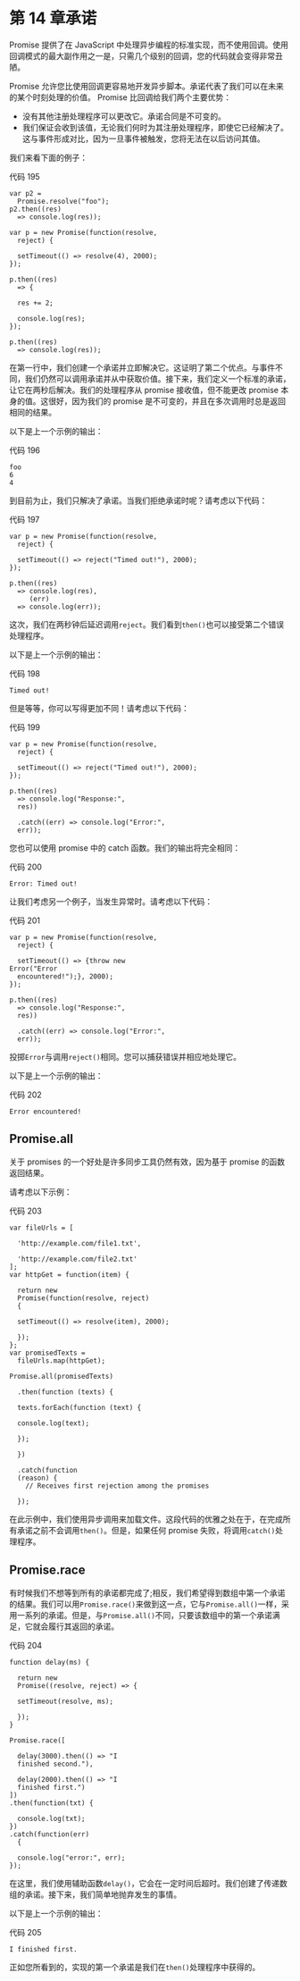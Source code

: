 # 第 14 章承诺

Promise 提供了在 JavaScript 中处理异步编程的标准实现，而不使用回调。使用回调模式的最大副作用之一是，只需几个级别的回调，您的代码就会变得非常丑陋。

Promise 允许您比使用回调更容易地开发异步脚本。承诺代表了我们可以在未来的某个时刻处理的价值。 Promise 比回调给我们两个主要优势：

*   没有其他注册处理程序可以更改它。承诺合同是不可变的。
*   我们保证会收到该值，无论我们何时为其注册处理程序，即使它已经解决了。这与事件形成对比，因为一旦事件被触发，您将无法在以后访问其值。

我们来看下面的例子：

代码 195

```
var p2 =
  Promise.resolve("foo"); 
p2.then((res)
  => console.log(res)); 

var p = new Promise(function(resolve,
  reject) {  

  setTimeout(() => resolve(4), 2000);
});

p.then((res)
  => {  

  res += 2; 

  console.log(res);
});

p.then((res)
  => console.log(res));

```

在第一行中，我们创建一个承诺并立即解决它。这证明了第二个优点。与事件不同，我们仍然可以调用承诺并从中获取价值。接下来，我们定义一个标准的承诺，让它在两秒后解决。我们的处理程序从 promise 接收值，但不能更改 promise 本身的值。这很好，因为我们的 promise 是不可变的，并且在多次调用时总是返回相同的结果。

以下是上一个示例的输出：

代码 196

```
foo
6
4

```

到目前为止，我们只解决了承诺。当我们拒绝承诺时呢？请考虑以下代码：

代码 197

```
var p = new Promise(function(resolve,
  reject) {  

  setTimeout(() => reject("Timed out!"), 2000);
});

p.then((res)
  => console.log(res),
     (err)
  => console.log(err));

```

这次，我们在两秒钟后延迟调用`reject`。我们看到`then()`也可以接受第二个错误处理程序。

以下是上一个示例的输出：

代码 198

```
Timed out!

```

但是等等，你可以写得更加不同！请考虑以下代码：

代码 199

```
var p = new Promise(function(resolve,
  reject) {  

  setTimeout(() => reject("Timed out!"), 2000);
});

p.then((res)
  => console.log("Response:",
  res))

  .catch((err) => console.log("Error:",
  err));

```

您也可以使用 promise 中的 catch 函数。我们的输出将完全相同：

代码 200

```
Error: Timed out!

```

让我们考虑另一个例子，当发生异常时。请考虑以下代码：

代码 201

```
var p = new Promise(function(resolve,
  reject) {  

  setTimeout(() => {throw new
Error("Error
  encountered!");}, 2000);
});

p.then((res)
  => console.log("Response:",
  res))

  .catch((err) => console.log("Error:",
  err));

```

投掷`Error`与调用`reject()`相同。您可以捕获错误并相应地处理它。

以下是上一个示例的输出：

代码 202

```
Error encountered!

```

## Promise.all

关于 promises 的一个好处是许多同步工具仍然有效，因为基于 promise 的函数返回结果。

请考虑以下示例：

代码 203

```
var fileUrls = [

  'http://example.com/file1.txt',

  'http://example.com/file2.txt'
];
var httpGet = function(item) {

  return new
  Promise(function(resolve, reject)
  {  

  setTimeout(() => resolve(item), 2000);

  });
};
var promisedTexts =
  fileUrls.map(httpGet);

Promise.all(promisedTexts)

  .then(function (texts) {

  texts.forEach(function (text) {

  console.log(text);

  });

  })

  .catch(function
  (reason) {
    // Receives first rejection among the promises

  });

```

在此示例中，我们使用异步调用来加载文件。这段代码的优雅之处在于，在完成所有承诺之前不会调用`then()`。但是，如果任何 promise 失败，将调用`catch()`处理程序。

## Promise.race

有时候我们不想等到所有的承诺都完成了;相反，我们希望得到数组中第一个承诺的结果。我们可以用`Promise.race()`来做到这一点，它与`Promise.all()`一样，采用一系列的承诺。但是，与`Promise.all()`不同，只要该数组中的第一个承诺满足，它就会履行其返回的承诺。

代码 204

```
function delay(ms) {  

  return new
  Promise((resolve, reject) => {

  setTimeout(resolve, ms);

  });
}

Promise.race([ 

  delay(3000).then(() => "I
  finished second."),

  delay(2000).then(() => "I
  finished first.")
])
.then(function(txt) {

  console.log(txt);  
})
.catch(function(err)
  {

  console.log("error:", err);
});

```

在这里，我们使用辅助函数`delay()`，它会在一定时间后超时。我们创建了传递数组的承诺。接下来，我们简单地抛弃发生的事情。

以下是上一个示例的输出：

代码 205

```
I finished first.

```

正如您所看到的，实现的第一个承诺是我们在`then()`处理程序中获得的。